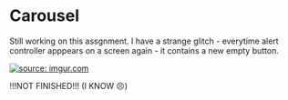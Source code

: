 # Carousel

Still working on this assgnment.
I have a strange glitch - everytime alert controller apppears on a screen again - it contains a new empty button. 

<a href="http://imgur.com/lbSY7d4"><img src="http://i.imgur.com/lbSY7d4.gif" title="source: imgur.com" /></a>

!!!NOT FINISHED!!! (I KNOW 😣) 

